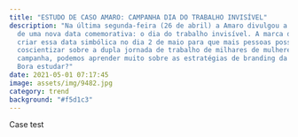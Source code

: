 ```yaml
---
title: "ESTUDO DE CASO AMARO: CAMPANHA DIA DO TRABALHO INVISÍVEL"
description: "Na última segunda-feira (26 de abril) a Amaro divulgou a criação
  de uma nova data comemorativa: o dia do trabalho invisível. A marca decidiu
  criar essa data simbólica no dia 2 de maio para que mais pessoas possam se
  coscientizar sobre a dupla jornada de trabalho de milhares de mulheres. Nessa
  campanha, podemos aprender muito sobre as estratégias de branding da marca.
  Bora estudar?"
date: 2021-05-01 07:17:45
image: assets/img/9482.jpg
category: trend
background: "#f5d1c3"
---
```

Case test